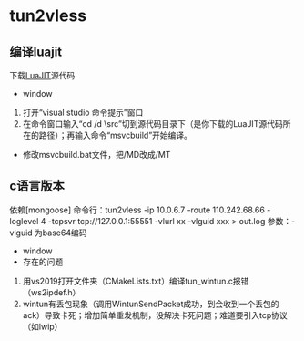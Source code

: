 # tun2vless

## 编译luajit
下载[LuaJIT](https://github.com/openresty/luajit2/)源代码

- window
 1. 打开“visual studio 命令提示”窗口
 2. 在命令窗口输入“cd /d <path>\src”切到源代码目录下（<path>是你下载的LuaJIT源代码所在的路径）；再输入命令“msvcbuild”开始编译。
   - 修改msvcbuild.bat文件，把/MD改成/MT
   
   
## c语言版本
依赖[mongoose]
命令行：tun2vless -ip 10.0.6.7 -route 110.242.68.66 -loglevel 4 -tcpsvr tcp://127.0.0.1:55551 -vlurl xx -vlguid xxx > out.log
	参数：-vlguid 为base64编码

- window
 - 存在的问题
  1. 用vs2019打开文件夹（CMakeLists.txt）编译tun_wintun.c报错（ws2ipdef.h）
  2. wintun有丢包现象（调用WintunSendPacket成功，到会收到一个丢包的ack）导致卡死；增加简单重发机制，没解决卡死问题；难道要引入tcp协议（如lwip）